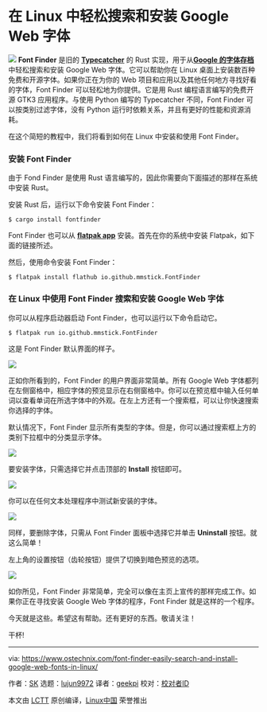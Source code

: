 在 Linux 中轻松搜索和安装 Google Web 字体
======

![](https://www.ostechnix.com/wp-content/uploads/2018/04/Font-Finder-720x340.png)
**Font Finder** 是旧的 [**Typecatcher**][1] 的 Rust 实现，用于从[**Google 的字体存档**][2]中轻松搜索和安装 Google Web 字体。它可以帮助你在 Linux 桌面上安装数百种免费和开源字体。如果你正在为你的 Web 项目和应用以及其他任何地方寻找好看的字体，Font Finder 可以轻松地为你提供。它是用 Rust 编程语言编写的免费开源 GTK3 应用程序。与使用 Python 编写的 Typecatcher 不同，Font Finder 可以按类别过滤字体，没有 Python 运行时依赖关系，并且有更好的性能和资源消耗。

在这个简短的教程中，我们将看到如何在 Linux 中安装和使用 Font Finder。

### 安装 Font Finder

由于 Fond Finder 是使用 Rust 语言编写的，因此你需要向下面描述的那样在系统中安装 Rust。

安装 Rust 后，运行以下命令安装 Font Finder：
```
$ cargo install fontfinder

```

Font Finder 也可以从 [**flatpak app**][3] 安装。首先在你的系统中安装 Flatpak，如下面的链接所述。

然后，使用命令安装 Font Finder：
```
$ flatpak install flathub io.github.mmstick.FontFinder

```

### 在 Linux 中使用 Font Finder 搜索和安装 Google Web 字体

你可以从程序启动器启动 Font Finder，也可以运行以下命令启动它。
```
$ flatpak run io.github.mmstick.FontFinder

```

这是 Font Finder 默认界面的样子。

![][5]

正如你所看到的，Font Finder 的用户界面非常简单。所有 Google Web 字体都列在左侧窗格中，相应字体的预览显示在右侧窗格中。你可以在预览框中输入任何单词以查看单词在所选字体中的外观。在左上方还有一个搜索框，可以让你快速搜索你选择的字体。

默认情况下，Font Finder 显示所有类型的字体。但是，你可以通过搜索框上方的类别下拉框中的分类显示字体。

![][6]

要安装字体，只需选择它并点击顶部的 **Install** 按钮即可。

![][7]

你可以在任何文本处理程序中测试新安装的字体。

![][8]

同样，要删除字体，只需从 Font Finder 面板中选择它并单击 **Uninstall** 按钮。就这么简单！

左上角的设置按钮（齿轮按钮）提供了切换到暗色预览的选项。

![][9]

如你所见，Font Finder 非常简单，完全可以像在主页上宣传的那样完成工作。如果你正在寻找安装 Google Web 字体的程序，Font Finder 就是这样的一个程序。

今天就是这些。希望这有帮助。还有更好的东西。敬请关注！

干杯!



--------------------------------------------------------------------------------

via: https://www.ostechnix.com/font-finder-easily-search-and-install-google-web-fonts-in-linux/

作者：[SK][a]
选题：[lujun9972](https://github.com/lujun9972)
译者：[geekpi](https://github.com/geekpi)
校对：[校对者ID](https://github.com/校对者ID)

本文由 [LCTT](https://github.com/LCTT/TranslateProject) 原创编译，[Linux中国](https://linux.cn/) 荣誉推出

[a]:https://www.ostechnix.com/author/sk/
[1]:https://www.ostechnix.com/install-google-web-fonts-ubuntu/
[2]:https://fonts.google.com/
[3]:https://flathub.org/apps/details/io.github.mmstick.FontFinder
[4]:data:image/gif;base64,R0lGODlhAQABAIAAAAAAAP///yH5BAEAAAAALAAAAAABAAEAAAIBRAA7
[5]:http://www.ostechnix.com/wp-content/uploads/2018/04/font-finder-1.png
[6]:http://www.ostechnix.com/wp-content/uploads/2018/04/font-finder-2.png
[7]:http://www.ostechnix.com/wp-content/uploads/2018/04/font-finder-3.png
[8]:http://www.ostechnix.com/wp-content/uploads/2018/04/font-finder-5.png
[9]:http://www.ostechnix.com/wp-content/uploads/2018/04/font-finder-4.png
